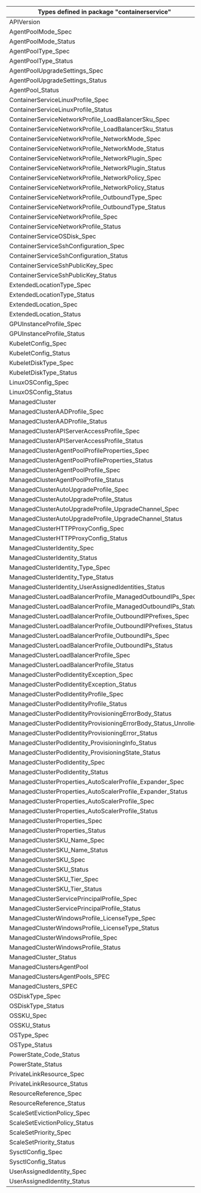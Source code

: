 | Types defined in package "containerservice"                    | v1alpha1api20210501 |
|----------------------------------------------------------------|---------------------|
| APIVersion                                                     | v1alpha1api20210501 |
| AgentPoolMode_Spec                                             | v1alpha1api20210501 |
| AgentPoolMode_Status                                           | v1alpha1api20210501 |
| AgentPoolType_Spec                                             | v1alpha1api20210501 |
| AgentPoolType_Status                                           | v1alpha1api20210501 |
| AgentPoolUpgradeSettings_Spec                                  | v1alpha1api20210501 |
| AgentPoolUpgradeSettings_Status                                | v1alpha1api20210501 |
| AgentPool_Status                                               | v1alpha1api20210501 |
| ContainerServiceLinuxProfile_Spec                              | v1alpha1api20210501 |
| ContainerServiceLinuxProfile_Status                            | v1alpha1api20210501 |
| ContainerServiceNetworkProfile_LoadBalancerSku_Spec            | v1alpha1api20210501 |
| ContainerServiceNetworkProfile_LoadBalancerSku_Status          | v1alpha1api20210501 |
| ContainerServiceNetworkProfile_NetworkMode_Spec                | v1alpha1api20210501 |
| ContainerServiceNetworkProfile_NetworkMode_Status              | v1alpha1api20210501 |
| ContainerServiceNetworkProfile_NetworkPlugin_Spec              | v1alpha1api20210501 |
| ContainerServiceNetworkProfile_NetworkPlugin_Status            | v1alpha1api20210501 |
| ContainerServiceNetworkProfile_NetworkPolicy_Spec              | v1alpha1api20210501 |
| ContainerServiceNetworkProfile_NetworkPolicy_Status            | v1alpha1api20210501 |
| ContainerServiceNetworkProfile_OutboundType_Spec               | v1alpha1api20210501 |
| ContainerServiceNetworkProfile_OutboundType_Status             | v1alpha1api20210501 |
| ContainerServiceNetworkProfile_Spec                            | v1alpha1api20210501 |
| ContainerServiceNetworkProfile_Status                          | v1alpha1api20210501 |
| ContainerServiceOSDisk_Spec                                    | v1alpha1api20210501 |
| ContainerServiceSshConfiguration_Spec                          | v1alpha1api20210501 |
| ContainerServiceSshConfiguration_Status                        | v1alpha1api20210501 |
| ContainerServiceSshPublicKey_Spec                              | v1alpha1api20210501 |
| ContainerServiceSshPublicKey_Status                            | v1alpha1api20210501 |
| ExtendedLocationType_Spec                                      | v1alpha1api20210501 |
| ExtendedLocationType_Status                                    | v1alpha1api20210501 |
| ExtendedLocation_Spec                                          | v1alpha1api20210501 |
| ExtendedLocation_Status                                        | v1alpha1api20210501 |
| GPUInstanceProfile_Spec                                        | v1alpha1api20210501 |
| GPUInstanceProfile_Status                                      | v1alpha1api20210501 |
| KubeletConfig_Spec                                             | v1alpha1api20210501 |
| KubeletConfig_Status                                           | v1alpha1api20210501 |
| KubeletDiskType_Spec                                           | v1alpha1api20210501 |
| KubeletDiskType_Status                                         | v1alpha1api20210501 |
| LinuxOSConfig_Spec                                             | v1alpha1api20210501 |
| LinuxOSConfig_Status                                           | v1alpha1api20210501 |
| ManagedCluster                                                 | v1alpha1api20210501 |
| ManagedClusterAADProfile_Spec                                  | v1alpha1api20210501 |
| ManagedClusterAADProfile_Status                                | v1alpha1api20210501 |
| ManagedClusterAPIServerAccessProfile_Spec                      | v1alpha1api20210501 |
| ManagedClusterAPIServerAccessProfile_Status                    | v1alpha1api20210501 |
| ManagedClusterAgentPoolProfileProperties_Spec                  | v1alpha1api20210501 |
| ManagedClusterAgentPoolProfileProperties_Status                | v1alpha1api20210501 |
| ManagedClusterAgentPoolProfile_Spec                            | v1alpha1api20210501 |
| ManagedClusterAgentPoolProfile_Status                          | v1alpha1api20210501 |
| ManagedClusterAutoUpgradeProfile_Spec                          | v1alpha1api20210501 |
| ManagedClusterAutoUpgradeProfile_Status                        | v1alpha1api20210501 |
| ManagedClusterAutoUpgradeProfile_UpgradeChannel_Spec           | v1alpha1api20210501 |
| ManagedClusterAutoUpgradeProfile_UpgradeChannel_Status         | v1alpha1api20210501 |
| ManagedClusterHTTPProxyConfig_Spec                             | v1alpha1api20210501 |
| ManagedClusterHTTPProxyConfig_Status                           | v1alpha1api20210501 |
| ManagedClusterIdentity_Spec                                    | v1alpha1api20210501 |
| ManagedClusterIdentity_Status                                  | v1alpha1api20210501 |
| ManagedClusterIdentity_Type_Spec                               | v1alpha1api20210501 |
| ManagedClusterIdentity_Type_Status                             | v1alpha1api20210501 |
| ManagedClusterIdentity_UserAssignedIdentities_Status           | v1alpha1api20210501 |
| ManagedClusterLoadBalancerProfile_ManagedOutboundIPs_Spec      | v1alpha1api20210501 |
| ManagedClusterLoadBalancerProfile_ManagedOutboundIPs_Status    | v1alpha1api20210501 |
| ManagedClusterLoadBalancerProfile_OutboundIPPrefixes_Spec      | v1alpha1api20210501 |
| ManagedClusterLoadBalancerProfile_OutboundIPPrefixes_Status    | v1alpha1api20210501 |
| ManagedClusterLoadBalancerProfile_OutboundIPs_Spec             | v1alpha1api20210501 |
| ManagedClusterLoadBalancerProfile_OutboundIPs_Status           | v1alpha1api20210501 |
| ManagedClusterLoadBalancerProfile_Spec                         | v1alpha1api20210501 |
| ManagedClusterLoadBalancerProfile_Status                       | v1alpha1api20210501 |
| ManagedClusterPodIdentityException_Spec                        | v1alpha1api20210501 |
| ManagedClusterPodIdentityException_Status                      | v1alpha1api20210501 |
| ManagedClusterPodIdentityProfile_Spec                          | v1alpha1api20210501 |
| ManagedClusterPodIdentityProfile_Status                        | v1alpha1api20210501 |
| ManagedClusterPodIdentityProvisioningErrorBody_Status          | v1alpha1api20210501 |
| ManagedClusterPodIdentityProvisioningErrorBody_Status_Unrolled | v1alpha1api20210501 |
| ManagedClusterPodIdentityProvisioningError_Status              | v1alpha1api20210501 |
| ManagedClusterPodIdentity_ProvisioningInfo_Status              | v1alpha1api20210501 |
| ManagedClusterPodIdentity_ProvisioningState_Status             | v1alpha1api20210501 |
| ManagedClusterPodIdentity_Spec                                 | v1alpha1api20210501 |
| ManagedClusterPodIdentity_Status                               | v1alpha1api20210501 |
| ManagedClusterProperties_AutoScalerProfile_Expander_Spec       | v1alpha1api20210501 |
| ManagedClusterProperties_AutoScalerProfile_Expander_Status     | v1alpha1api20210501 |
| ManagedClusterProperties_AutoScalerProfile_Spec                | v1alpha1api20210501 |
| ManagedClusterProperties_AutoScalerProfile_Status              | v1alpha1api20210501 |
| ManagedClusterProperties_Spec                                  | v1alpha1api20210501 |
| ManagedClusterProperties_Status                                | v1alpha1api20210501 |
| ManagedClusterSKU_Name_Spec                                    | v1alpha1api20210501 |
| ManagedClusterSKU_Name_Status                                  | v1alpha1api20210501 |
| ManagedClusterSKU_Spec                                         | v1alpha1api20210501 |
| ManagedClusterSKU_Status                                       | v1alpha1api20210501 |
| ManagedClusterSKU_Tier_Spec                                    | v1alpha1api20210501 |
| ManagedClusterSKU_Tier_Status                                  | v1alpha1api20210501 |
| ManagedClusterServicePrincipalProfile_Spec                     | v1alpha1api20210501 |
| ManagedClusterServicePrincipalProfile_Status                   | v1alpha1api20210501 |
| ManagedClusterWindowsProfile_LicenseType_Spec                  | v1alpha1api20210501 |
| ManagedClusterWindowsProfile_LicenseType_Status                | v1alpha1api20210501 |
| ManagedClusterWindowsProfile_Spec                              | v1alpha1api20210501 |
| ManagedClusterWindowsProfile_Status                            | v1alpha1api20210501 |
| ManagedCluster_Status                                          | v1alpha1api20210501 |
| ManagedClustersAgentPool                                       | v1alpha1api20210501 |
| ManagedClustersAgentPools_SPEC                                 | v1alpha1api20210501 |
| ManagedClusters_SPEC                                           | v1alpha1api20210501 |
| OSDiskType_Spec                                                | v1alpha1api20210501 |
| OSDiskType_Status                                              | v1alpha1api20210501 |
| OSSKU_Spec                                                     | v1alpha1api20210501 |
| OSSKU_Status                                                   | v1alpha1api20210501 |
| OSType_Spec                                                    | v1alpha1api20210501 |
| OSType_Status                                                  | v1alpha1api20210501 |
| PowerState_Code_Status                                         | v1alpha1api20210501 |
| PowerState_Status                                              | v1alpha1api20210501 |
| PrivateLinkResource_Spec                                       | v1alpha1api20210501 |
| PrivateLinkResource_Status                                     | v1alpha1api20210501 |
| ResourceReference_Spec                                         | v1alpha1api20210501 |
| ResourceReference_Status                                       | v1alpha1api20210501 |
| ScaleSetEvictionPolicy_Spec                                    | v1alpha1api20210501 |
| ScaleSetEvictionPolicy_Status                                  | v1alpha1api20210501 |
| ScaleSetPriority_Spec                                          | v1alpha1api20210501 |
| ScaleSetPriority_Status                                        | v1alpha1api20210501 |
| SysctlConfig_Spec                                              | v1alpha1api20210501 |
| SysctlConfig_Status                                            | v1alpha1api20210501 |
| UserAssignedIdentity_Spec                                      | v1alpha1api20210501 |
| UserAssignedIdentity_Status                                    | v1alpha1api20210501 |
